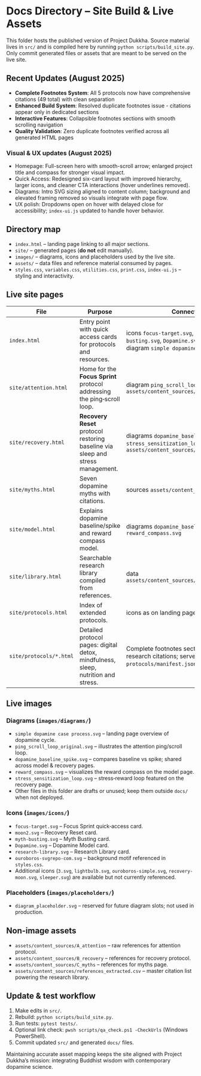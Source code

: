 # Docs Directory – Site Build & Live Assets

This folder hosts the published version of Project Dukkha. Source material lives in `src/` and is compiled here by running `python scripts/build_site.py`. Only commit generated files or assets that are meant to be served on the live site.

## Recent Updates (August 2025)
- **Complete Footnotes System**: All 5 protocols now have comprehensive citations (49 total) with clean separation
- **Enhanced Build System**: Resolved duplicate footnotes issue - citations appear only in dedicated sections
- **Interactive Features**: Collapsible footnotes sections with smooth scrolling navigation
- **Quality Validation**: Zero duplicate footnotes verified across all generated HTML pages

### Visual & UX updates (August 2025)

- Homepage: Full-screen hero with smooth-scroll arrow; enlarged project title and compass for stronger visual impact.
- Quick Access: Redesigned six-card layout with improved hierarchy, larger icons, and cleaner CTA interactions (hover underlines removed).
- Diagrams: Intro SVG sizing aligned to content column; background and elevated framing removed so visuals integrate with page flow.
- UX polish: Dropdowns open on hover with delayed close for accessibility; `index-ui.js` updated to handle hover behavior.

## Directory map
- `index.html` – landing page linking to all major sections.
- `site/` – generated pages (**do not** edit manually).
- `images/` – diagrams, icons and placeholders used by the live site.
- `assets/` – data files and reference material consumed by pages.
- `styles.css`, `variables.css`, `utilities.css`, `print.css`, `index-ui.js` – styling and interactivity.

## Live site pages
| File | Purpose | Connected assets |
| --- | --- | --- |
| `index.html` | Entry point with quick access cards for protocols and resources. | icons `focus-target.svg`, `moon2.svg`, `myth-busting.svg`, `Dopamine.svg`, `research-library.svg`; diagram `simple dopamine case process.svg` |
| `site/attention.html` | Home for the **Focus Sprint** protocol addressing the ping‑scroll loop. | diagram `ping_scroll_loop_original.svg`; sources `assets/content_sources/A_attention` |
| `site/recovery.html` | **Recovery Reset** protocol restoring baseline via sleep and stress management. | diagrams `dopamine_baseline_spike.svg`, `stress_sensitization_loop.svg`; sources `assets/content_sources/B_recovery` |
| `site/myths.html` | Seven dopamine myths with citations. | sources `assets/content_sources/C_myths` |
| `site/model.html` | Explains dopamine baseline/spike and reward compass model. | diagrams `dopamine_baseline_spike.svg`, `reward_compass.svg` |
| `site/library.html` | Searchable research library compiled from references. | data `assets/content_sources/references_extracted.csv` |
| `site/protocols.html` | Index of extended protocols. | icons as on landing page |
| `site/protocols/*.html` | Detailed protocol pages: digital detox, mindfulness, sleep, nutrition and stress. | Complete footnotes sections with 49 total research citations; served with `protocols/manifest.json` for PWA |

## Live images
### Diagrams (`images/diagrams/`)
- `simple dopamine case process.svg` – landing page overview of dopamine cycle.
- `ping_scroll_loop_original.svg` – illustrates the attention ping/scroll loop.
- `dopamine_baseline_spike.svg` – compares baseline vs spike; shared across model & recovery pages.
- `reward_compass.svg` – visualizes the reward compass on the model page.
- `stress_sensitization_loop.svg` – stress‑reward loop featured on the recovery page.
- Other files in this folder are drafts or unused; keep them outside `docs/` when not deployed.

### Icons (`images/icons/`)
- `focus-target.svg` – Focus Sprint quick‑access card.
- `moon2.svg` – Recovery Reset card.
- `myth-busting.svg` – Myth Busting card.
- `Dopamine.svg` – Dopamine Model card.
- `research-library.svg` – Research Library card.
- `ouroboros-svgrepo-com.svg` – background motif referenced in `styles.css`.
- Additional icons (`3.svg`, `lightbulb.svg`, `ouroboros-simple.svg`, `recovery-moon.svg`, `sleeper.svg`) are available but not currently referenced.

### Placeholders (`images/placeholders/`)
- `diagram_placeholder.svg` – reserved for future diagram slots; not used in production.

## Non-image assets
- `assets/content_sources/A_attention` – raw references for attention protocol.
- `assets/content_sources/B_recovery` – references for recovery protocol.
- `assets/content_sources/C_myths` – references for myths page.
- `assets/content_sources/references_extracted.csv` – master citation list powering the research library.

## Update & test workflow
1. Make edits in `src/`.
2. Rebuild: `python scripts/build_site.py`.
3. Run tests: `pytest tests/`.
4. Optional link check: `pwsh scripts/qa_check.ps1 -CheckUrls` (Windows PowerShell).
5. Commit updated `src/` and generated `docs/` files.

Maintaining accurate asset mapping keeps the site aligned with Project Dukkha’s mission: integrating Buddhist wisdom with contemporary dopamine science.

